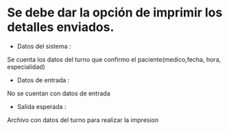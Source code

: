 # Se debe dar la opción de imprimir los detalles enviados.

- Datos del sistema :

Se cuenta los datos del turno que confirmo el paciente(medico,fecha, hora, especialidad)

- Datos de entrada :

No se cuentan con datos de entrada

- Salida esperada :

Archivo con datos del turno para realizar la impresion